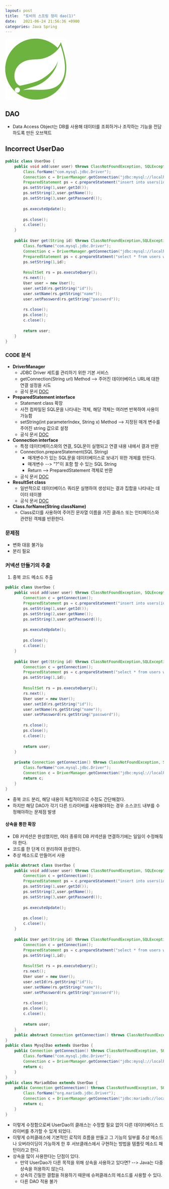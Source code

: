 ```yaml
---
layout: post
title:  "토비의 스프링 정리 dao(1)"
date:   2021-06-24 21:56:36 +0900
categories: Java Spring
---
```

![](assets/../../assets/spring.svg)
## DAO
* Data Access Object는 DB를 사용해 데이터를 조회하거나 조작하는 기능을 전담하도록 만든 오브젝트

## Incorrect UserDao
```java
public class UserDao {
    public void add(user user) throws ClassNotFoundException, SQLException {
        Class.forName("com.mysql.jdbc.Driver");
        Connection c = DriverManager.getConnection("jdbc:mysql://localhost/usersDB","ID","PASSWORD");
        PreparedStatement ps = c.prepareStatement("insert into users(id,name,password)values(?,?,?)");
        ps.setString(1,user.getId());
        ps.setString(2,user.getName());
        ps.setString(3,user.getPassword());

        ps.executeUpdate();

        ps.close();
        c.close();
    }
    
    public User get(String id) throws ClassNotFoundException,SQLException {
        Class.forName("com.mysql.jdbc.Driver");
        Connection c = DriverManager.getConnection("jdbc:mysql://localhost/usersDB","ID","PASSWORD");
        PreparedStatement ps = c.prepareStatment("select * from users where id = ?");
        ps.setString(1,id);

        ResultSet rs = ps.executeQuery();
        rs.next();
        User user = new User();
        user.setId(rs.getString("id"));
        user.setName(rs.getString("name"));
        user.setPassword(rs.getString("password"));

        rs.close();
        ps.close();
        c.close();

        return user;
    }
}
```
### CODE 분석
* __DriverManager__
  * JDBC Driver 세트를 관리하기 위한 기본 서비스
  * getConnection(String url) Method --> 주어진 데이터베이스 URL에 대한 연결 설정을 시도
  * 공식 문서 [DOC][DriverManager-docs]
* __PreparedStatement interface__
  * Statement class 확장
  * 사전 컴파일된 SQL문을 나타내는 객체, 해당 객체는 여러번 반복하여 사용이 가능함
  * setString(int parameterIndex, String x) Method --> 지정된 매개 변수를 주어진 string 값으로 설정
  * 공식 문서 [DOC][PreparedStatement-docs]
* __Connection interface__
  * 특정 데이터베이스와의 연결, SQL문이 실행되고 연결 내용 내에서 결과 반환
  * Connection.prepareStatement(SQL String)
    * 매개변수가 있는 SQL문을 데이터베이스로 보내기 위한 개체를 만든다.
    * 매개변수 --> "?"이 포함 할 수 있는 SQL String
    * Return --> PreparedStatement 객체로 반환
  * 공식 문서 [DOC][Connection-docs]
* __ResultSet class__
  * 일반적으로 데이터베이스 쿼리문 실행하여 생성되는 결과 집합을 나타내는 데이터 테이블
  * 공식 문서 [DOC][ResultSet]
* __Class.forName(String className)__
  * Class로더를 사용하여 주어진 문자열 이름을 가진 클래스 또는 인터페이스와 관련된 객체를 반환한다.

[DriverManager-docs]: https://docs.oracle.com/javase/8/docs/api/java/sql/DriverManager.html
[PreparedStatement-docs]: https://docs.oracle.com/javase/7/docs/api/java/sql/PreparedStatement.html
[Connection-docs]: https://docs.oracle.com/javase/7/docs/api/java/sql/Connection.html
[ResultSet]: https://docs.oracle.com/javase/7/docs/api/java/sql/ResultSet.html

### 문제점
* 변화 대응 불가능
* 분리 필요

### 커넥션 만들기의 추출
1. 중복 코드 메소드 추출
```java
public class UserDao {
    public void add(user user) throws ClassNotFoundException, SQLException {
        Connection c = getConnection();
        PreparedStatement ps = c.prepareStatement("insert into users(id,name,password)values(?,?,?)");
        ps.setString(1,user.getId());
        ps.setString(2,user.getName());
        ps.setString(3,user.getPassword());

        ps.executeUpdate();

        ps.close();
        c.close();
    }
    
    public User get(String id) throws ClassNotFoundException,SQLException {
        Connection c = getConnection();
        PreparedStatement ps = c.prepareStatment("select * from users where id = ?");
        ps.setString(1,id);

        ResultSet rs = ps.executeQuery();
        rs.next();
        User user = new User();
        user.setId(rs.getString("id"));
        user.setName(rs.getString("name"));
        user.setPassword(rs.getString("password"));

        rs.close();
        ps.close();
        c.close();

        return user;
    }

    private Connection getConnection() throws ClassNotFoundException, SQLException {
        Class.forName("com.mysql.jdbc.Driver");
        Connection c = DriverManager.getConnection("jdbc:mysql://localhost/usersDB","ID","PASSWORD");
        return c;
    }
}
```
* 중복 코드 분리, 해당 내용이 독립적이므로 수정도 간단해졌다.
* 하지만 해당 DAO가 각기 다른 드라이버를 사용해야하는 경우 소스코드 내부를 수정해야하는 문제점 발생

#### 상속을 통한 확장
* DB 커넥션은 완성했지만, 여러 종류의 DB 커넥션을 연결하기에는 일일이 수정해줘야 한다.
* 코드를 한 단계 더 분리하여 완성한다.
* 추상 메소드로 만들어서 사용
```java
public abstract class UserDao {
    public void add(user user) throws ClassNotFoundException, SQLException {
        Connection c = getConnection();
        PreparedStatement ps = c.prepareStatement("insert into users(id,name,password)values(?,?,?)");
        ps.setString(1,user.getId());
        ps.setString(2,user.getName());
        ps.setString(3,user.getPassword());

        ps.executeUpdate();

        ps.close();
        c.close();
    }
    
    public User get(String id) throws ClassNotFoundException,SQLException {
        Connection c = getConnection();
        PreparedStatement ps = c.prepareStatment("select * from users where id = ?");
        ps.setString(1,id);

        ResultSet rs = ps.executeQuery();
        rs.next();
        User user = new User();
        user.setId(rs.getString("id"));
        user.setName(rs.getString("name"));
        user.setPassword(rs.getString("password"));

        rs.close();
        ps.close();
        c.close();

        return user;
    }
    public abstract Connection getConnection() throws ClassNotFoundException, SQLException;
}
public class MysqlDao extends UserDao {
    public Connection getConnection() throws ClassNotFoundException, SQLException {
        Class.forName("com.mysql.jdbc.Driver");
        Connection c = DriverManager.getConnection("jdbc:mysql://localhost/usersDB","ID","PASSWORD");
        return c;
    }
}
public class MariadbDao extends UserDao {
    public Connection getConnection() throws ClassNotFoundException, SQLException {
        Class.forName("org.mariadb.jdbc.Driver");
        Connection c = DriverManager.getConnection("jdbc:mariadb://localhost/userDB","ID","PASSWORD");
        return c;
    }
}
```
* 이렇게 수정함으로써 UserDao의 클래스는 수정할 필요 없이 다른 데이터베이스 드라이버를 추가할 수 있게 되었다.
* 이렇게 슈퍼클래스에 기본적인 로직의 흐름을 만들고 그 기능의 일부를 추상 메소드나 오버라이딩이 가능하게 한 후 서브클래스에서 구현하는 방법을 템플릿 메소드 패턴이라고 한다.
* 상속을 많이 사용한다는 단점이 있다.
  * 만약 UserDao가 다른 목적을 위해 상속을 사용하고 있다면? --> Java는 다중 상속을 허용하지 않는다.
  * 상속의 긴밀한 결합을 허용하기 때문에 슈퍼클래스의 메소드를 사용할 수 있다.
  * 다른 DAO 적용 불가